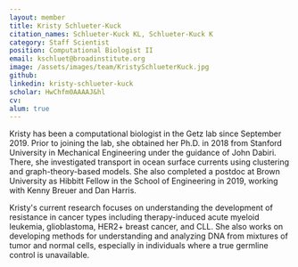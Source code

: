 ```yaml
---
layout: member
title: Kristy Schlueter-Kuck
citation_names: Schlueter-Kuck KL, Schlueter-Kuck K
category: Staff Scientist
position: Computational Biologist II
email: kschluet@broadinstitute.org
image: /assets/images/team/KristySchlueterKuck.jpg
github: 
linkedin: kristy-schlueter-kuck
scholar: HwChfm0AAAAJ&hl
cv:
alum: true
---
```


Kristy has been a computational biologist in the Getz lab since September 2019.  Prior to joining the lab, she obtained her Ph.D. in 2018 from Stanford University in Mechanical Engineering under the guidance of John Dabiri.  There, she investigated transport in ocean surface currents using clustering and graph-theory-based models.  She also completed a postdoc at Brown University as Hibbitt Fellow in the School of Engineering in 2019, working with Kenny Breuer and Dan Harris.  

Kristy's current research focuses on understanding the development of resistance in cancer types including therapy-induced acute myeloid leukemia, glioblastoma, HER2+ breast cancer, and CLL.  She also works on developing methods for understanding and analyzing DNA from mixtures of tumor and normal cells, especially in individuals where a true germline control is unavailable.
